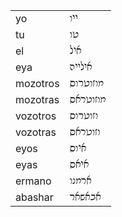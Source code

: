 <link href="https://fonts.googleapis.com/css2?family=Noto+Rashi+Hebrew&display=swap" rel="stylesheet">
<style>
.rashi {
    font-family: 'Noto Rashi Hebrew', serif;
}
</style>

<table>
<tr><td>yo</td><td class="rashi">ייו</td></tr>
<tr><td>tu</td><td class="rashi">טו</td></tr>
<tr><td>el</td><td class="rashi">איל</td></tr>
<tr><td>eya</td><td class="rashi">אילייה</td></tr>
<tr><td>mozotros</td><td class="rashi">מוזוטרוס</td></tr>
<tr><td>mozotras</td><td class="rashi">מוזוטראס</td></tr>
<tr><td>vozotros</td><td class="rashi">וזוטרוס</td></tr>
<tr><td>vozotras</td><td class="rashi">וזוטראס</td></tr>
<tr><td>eyos</td><td class="rashi">איוס</td></tr>
<tr><td>eyas</td><td class="rashi">איאס</td></tr>
<tr><td>ermano</td><td class="rashi">ארמנו</td></tr>
<tr><td>abashar</td><td class="rashi">אבאשאר</td></tr>
</table>

